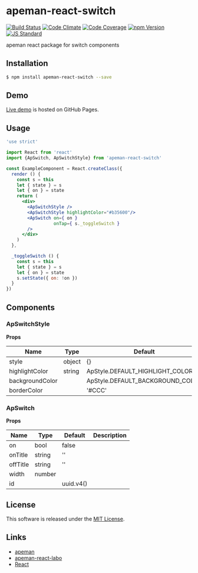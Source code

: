 apeman-react-switch
==========

<!---
This file is generated by ape-tmpl. Do not update manually.
--->

<!-- Badge Start -->
<a name="badges"></a>

[![Build Status][bd_travis_shield_url]][bd_travis_url]
[![Code Climate][bd_codeclimate_shield_url]][bd_codeclimate_url]
[![Code Coverage][bd_codeclimate_coverage_shield_url]][bd_codeclimate_url]
[![npm Version][bd_npm_shield_url]][bd_npm_url]
[![JS Standard][bd_standard_shield_url]][bd_standard_url]

[bd_repo_url]: https://github.com/apeman-react-labo/apeman-react-switch
[bd_travis_url]: http://travis-ci.org/apeman-react-labo/apeman-react-switch
[bd_travis_shield_url]: http://img.shields.io/travis/apeman-react-labo/apeman-react-switch.svg?style=flat
[bd_travis_com_url]: http://travis-ci.com/apeman-react-labo/apeman-react-switch
[bd_travis_com_shield_url]: https://api.travis-ci.com/apeman-react-labo/apeman-react-switch.svg?token=
[bd_license_url]: https://github.com/apeman-react-labo/apeman-react-switch/blob/master/LICENSE
[bd_codeclimate_url]: http://codeclimate.com/github/apeman-react-labo/apeman-react-switch
[bd_codeclimate_shield_url]: http://img.shields.io/codeclimate/github/apeman-react-labo/apeman-react-switch.svg?style=flat
[bd_codeclimate_coverage_shield_url]: http://img.shields.io/codeclimate/coverage/github/apeman-react-labo/apeman-react-switch.svg?style=flat
[bd_gemnasium_url]: https://gemnasium.com/apeman-react-labo/apeman-react-switch
[bd_gemnasium_shield_url]: https://gemnasium.com/apeman-react-labo/apeman-react-switch.svg
[bd_npm_url]: http://www.npmjs.org/package/apeman-react-switch
[bd_npm_shield_url]: http://img.shields.io/npm/v/apeman-react-switch.svg?style=flat
[bd_standard_url]: http://standardjs.com/
[bd_standard_shield_url]: https://img.shields.io/badge/code%20style-standard-brightgreen.svg

<!-- Badge End -->


<!-- Description Start -->
<a name="description"></a>

apeman react package for switch components

<!-- Description End -->


<!-- Overview Start -->
<a name="overview"></a>



<!-- Overview End -->


<!-- Sections Start -->
<a name="sections"></a>

<!-- Section from "doc/guides/01.Installation.md.hbs" Start -->

<a name="section-doc-guides-01-installation-md"></a>

Installation
-----

```bash
$ npm install apeman-react-switch --save
```


<!-- Section from "doc/guides/01.Installation.md.hbs" End -->

<!-- Section from "doc/guides/02.Demo.md.hbs" Start -->

<a name="section-doc-guides-02-demo-md"></a>

Demo
-----

[Live demo][demo_url] is hosted on GitHub Pages.

<!--
[![Demo Image](./doc/images/screenshot.png)][demo_url]
-->

[demo_url]: http://apeman-react-labo.github.io/apeman-react-switch/demo/demo.html


<!-- Section from "doc/guides/02.Demo.md.hbs" End -->

<!-- Section from "doc/guides/03.Usage.md.hbs" Start -->

<a name="section-doc-guides-03-usage-md"></a>

Usage
---------

```jsx
'use strict'

import React from 'react'
import {ApSwitch, ApSwitchStyle} from 'apeman-react-switch'

const ExampleComponent = React.createClass({
  render () {
    const s = this
    let { state } = s
    let { on } = state
    return (
      <div>
        <ApSwitchStyle />
        <ApSwitchStyle highlightColor="#b35600"/>
        <ApSwitch on={ on }
                  onTap={ s._toggleSwitch }
        />
      </div>
    )
  },

  _toggleSwitch () {
    const s = this
    let { state } = s
    let { on } = state
    s.setState({ on: !on })
  }
})


```



<!-- Section from "doc/guides/03.Usage.md.hbs" End -->

<!-- Section from "doc/guides/04.Components.md.hbs" Start -->

<a name="section-doc-guides-04-components-md"></a>

Components
-----


### ApSwitchStyle

**Props**

| Name | Type | Default | Description |
| ---- | ---- | ------- | ----------- |
| style | object | {} | |  |
| highlightColor | string | ApStyle.DEFAULT_HIGHLIGHT_COLOR | |  |
| backgroundColor |  | ApStyle.DEFAULT_BACKGROUND_COLOR | |  |
| borderColor |  | &#x27;#CCC&#x27; | |  |

### ApSwitch

**Props**

| Name | Type | Default | Description |
| ---- | ---- | ------- | ----------- |
| on | bool | false | | Switch on or not |
| onTitle | string | &#x27;&#x27; | | Title text for on state |
| offTitle | string | &#x27;&#x27; | | Title text for off state |
| width | number |  | | Width of component |
| id |  | uuid.v4() | |  |


<!-- Section from "doc/guides/04.Components.md.hbs" End -->


<!-- Sections Start -->


<!-- LICENSE Start -->
<a name="license"></a>

License
-------
This software is released under the [MIT License](https://github.com/apeman-react-labo/apeman-react-switch/blob/master/LICENSE).

<!-- LICENSE End -->


<!-- Links Start -->
<a name="links"></a>

Links
------

+ [apeman][apeman_url]
+ [apeman-react-labo][apeman_react_labo_url]
+ [React][react_url]

[apeman_url]: https://github.com/apeman-labo/apeman
[apeman_react_labo_url]: https://github.com/apeman-react-labo
[react_url]: https://facebook.github.io/react/

<!-- Links End -->
